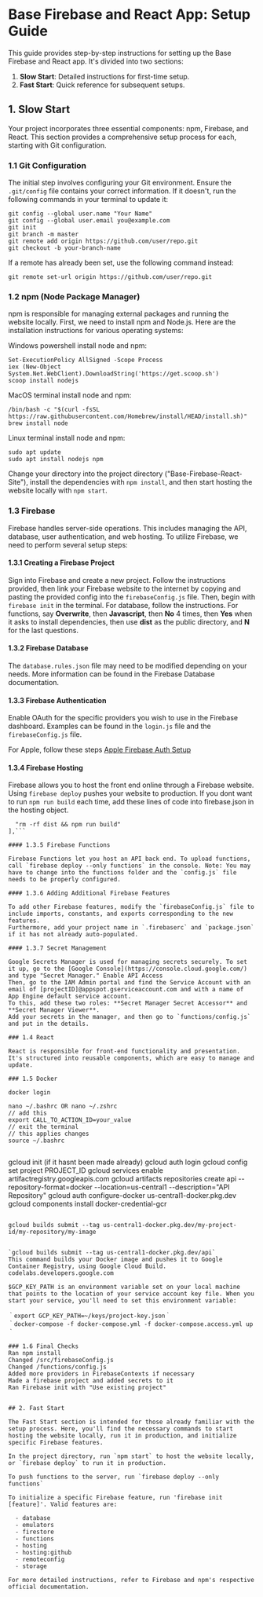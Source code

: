 # Base Firebase and React App: Setup Guide

This guide provides step-by-step instructions for setting up the Base Firebase and React app. It's divided into two sections:

1. **Slow Start**: Detailed instructions for first-time setup.
2. **Fast Start**: Quick reference for subsequent setups.

## 1. Slow Start

Your project incorporates three essential components: npm, Firebase, and React. This section provides a comprehensive setup process for each, starting with Git configuration.

### 1.1 Git Configuration

The initial step involves configuring your Git environment. Ensure the `.git/config` file contains your correct information. If it doesn't, run the following commands in your terminal to update it:

```
git config --global user.name "Your Name"
git config --global user.email you@example.com
git init
git branch -m master
git remote add origin https://github.com/user/repo.git
git checkout -b your-branch-name
```

If a remote has already been set, use the following command instead:
```
git remote set-url origin https://github.com/user/repo.git
```

### 1.2 npm (Node Package Manager)

npm is responsible for managing external packages and running the website locally. First, we need to install npm and Node.js. Here are the installation instructions for various operating systems:

Windows powershell install node and npm:
```
Set-ExecutionPolicy AllSigned -Scope Process
iex (New-Object System.Net.WebClient).DownloadString('https://get.scoop.sh')
scoop install nodejs
```

MacOS terminal install node and npm:
```
/bin/bash -c "$(curl -fsSL https://raw.githubusercontent.com/Homebrew/install/HEAD/install.sh)"
brew install node
```

Linux terminal install node and npm:
```
sudo apt update
sudo apt install nodejs npm
```

Change your directory into the project directory ("Base-Firebase-React-Site"), install the dependencies with `npm install`, and then start hosting the website locally with `npm start`.

### 1.3 Firebase

Firebase handles server-side operations. This includes managing the API, database, user authentication, and web hosting. To utilize Firebase, we need to perform several setup steps:

#### 1.3.1 Creating a Firebase Project

Sign into Firebase and create a new project. Follow the instructions provided, then link your Firebase website to the internet by copying and pasting the provided config into the `firebaseConfig.js` file.
Then, begin with `firebase init` in the terminal. For database, follow the instructions. For functions, say **Overwrite**, then **Javascript**, then **No** 4 times, then **Yes** when it asks to install dependencies, then use **dist** as the public directory, and **N** for the last questions.

#### 1.3.2 Firebase Database

The `database.rules.json` file may need to be modified depending on your needs. More information can be found in the Firebase Database documentation.

#### 1.3.3 Firebase Authentication

Enable OAuth for the specific providers you wish to use in the Firebase dashboard. Examples can be found in the `login.js` file and the `firebaseConfig.js` file.

For Apple, follow these steps [Apple Firebase Auth Setup](https://firebase.google.com/docs/auth/web/apple)

#### 1.3.4 Firebase Hosting

Firebase allows you to host the front end online through a Firebase website. Using `firebase deploy` pushes your website to production.
If you dont want to run `npm run build` each time, add these lines of code into firebase.json in the hosting object.
```"predeploy": [
  "rm -rf dist && npm run build"
],```

#### 1.3.5 Firebase Functions

Firebase Functions let you host an API back end. To upload functions, call `firebase deploy --only functions` in the console. Note: You may have to change into the functions folder and the `config.js` file needs to be properly configured.

#### 1.3.6 Adding Additional Firebase Features

To add other Firebase features, modify the `firebaseConfig.js` file to include imports, constants, and exports corresponding to the new features.
Furthermore, add your project name in `.firebaserc` and `package.json` if it has not already auto-populated.

#### 1.3.7 Secret Management

Google Secrets Manager is used for managing secrets securely. To set it up, go to the [Google Console](https://console.cloud.google.com/) and type "Secret Manager." Enable API Access
Then, go to the IAM Admin portal and find the Service Account with an email of [projectID]@appspot.gserviceaccount.com and with a name of App Engine default service account.
To this, add these two roles: **Secret Manager Secret Accessor** and **Secret Manager Viewer**.
Add your secrets in the manager, and then go to `functions/config.js` and put in the details.

### 1.4 React

React is responsible for front-end functionality and presentation. It's structured into reusable components, which are easy to manage and update.

### 1.5 Docker

docker login

nano ~/.bashrc OR nano ~/.zshrc
// add this
export CALL_TO_ACTION_ID=your_value
// exit the terminal
// this applies changes
source ~/.bashrc


```
gcloud init (if it hasnt been made already)
gcloud auth login
gcloud config set project PROJECT_ID
gcloud services enable artifactregistry.googleapis.com
gcloud artifacts repositories create api --repository-format=docker --location=us-central1 --description="API Repository"
gcloud auth configure-docker us-central1-docker.pkg.dev
gcloud components install docker-credential-gcr
```

gcloud builds submit --tag us-central1-docker.pkg.dev/my-project-id/my-repository/my-image


`gcloud builds submit --tag us-central1-docker.pkg.dev/api`
This command builds your Docker image and pushes it to Google Container Registry, using Google Cloud Build. codelabs.developers.google.com

$GCP_KEY_PATH is an environment variable set on your local machine that points to the location of your service account key file. When you start your service, you'll need to set this environment variable:

｀export GCP_KEY_PATH=~/keys/project-key.json｀
｀docker-compose -f docker-compose.yml -f docker-compose.access.yml up｀

### 1.6 Final Checks
Ran npm install
Changed /src/firebaseConfig.js
Changed /functions/config.js
Added more providers in FirebaseContexts if necessary
Made a firebase project and added secrets to it
Ran Firebase init with "Use existing project"


## 2. Fast Start

The Fast Start section is intended for those already familiar with the setup process. Here, you'll find the necessary commands to start hosting the website locally, run it in production, and initialize specific Firebase features.

In the project directory, run `npm start` to host the website locally, or `firebase deploy` to run it in production. 

To push functions to the server, run `firebase deploy --only functions`

To initialize a specific Firebase feature, run 'firebase init [feature]'. Valid features are:

  - database
  - emulators
  - firestore
  - functions
  - hosting
  - hosting:github
  - remoteconfig
  - storage

For more detailed instructions, refer to Firebase and npm's respective official documentation.